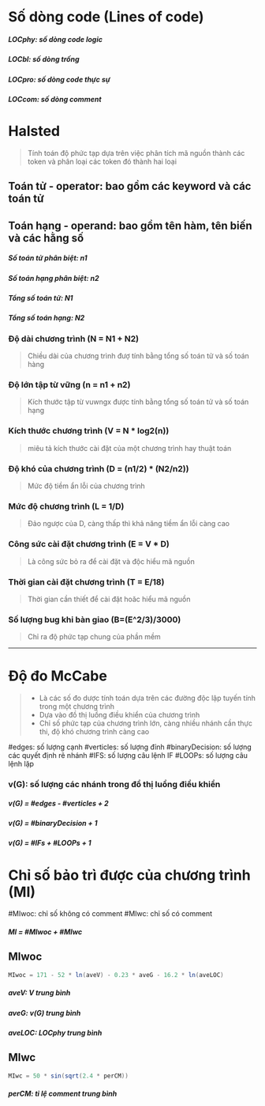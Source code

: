# Số dòng code (Lines of code)
##### LOCphy: số dòng code logic
##### LOCbl: số dòng trống
##### LOCpro: số dòng code thực sự
##### LOCcom: số dòng comment


# Halsted
>Tính toán độ phức tạp dựa trên việc phân tích mã nguồn thành các token và phân loại các token đó thành hai loại
## Toán tử - operator: bao gồm các keyword và các toán tử
## Toán hạng - operand: bao gồm tên hàm, tên biến và các hằng số

##### Số toán tử phân biệt: n1
##### Số toán hạng phân biệt: n2
##### Tổng số toán tử: N1
##### Tổng số toán hạng: N2

### Độ dài chương trình (N = N1 + N2)
>Chiều dài của chương trình đượ tính bằng tổng số toán tử và số toán hàng

### Độ lớn tập từ vững (n = n1 + n2)
>Kích thước tập từ vuwngx được tính bằng tổng số toán tử và số toán hạng

### Kích thước chương trình (V = N * log2(n))
>miêu tả kích thước cài đặt của một chương trình hay thuật toán

### Độ khó của chương trình (D = (n1/2) * (N2/n2))
>Mức độ tiềm ẩn lỗi của chương trình

### Mức độ chương trình (L = 1/D)
>Đảo ngược của D, càng thấp thì khả năng tiềm ẩn lỗi càng cao

### Công sức cài đặt chương trình (E = V * D)
>Là công sức bỏ ra để cài đặt và độc hiểu mã nguồn

### Thời gian cài đặt chương trình (T = E/18)
>Thời gian cần thiết để cài đặt hoăc hiểu mã nguồn

### Số lượng bug khi bàn giao (B=(E^2/3)/3000)
>Chỉ ra độ phức tạp chung của phần mềm 

---
# Độ đo McCabe
>- Là các số đo dược tính toán dựa trên các đường độc lập tuyến tính trong một chương trình
>- Dựa vào đồ thị luồng điều khiển của chương trình
>- Chỉ số phức tạp của chương trình lớn, càng nhiều nhánh cần thực thi, độ khó chương trình càng cao

#edges: số lượng cạnh
#verticles: số lượng đỉnh
#binaryDecision: số lượng các quyết định rẽ nhánh
#IFS: số lượng câu lệnh IF
#LOOPs: số lượng câu lệnh lặp

### v(G): số lượng các nhánh trong đồ thị luồng điều khiển
##### v(G) = #edges  - #verticles + 2
##### v(G) = #binaryDecision + 1
##### v(G) = #IFs + #LOOPs + 1

# Chỉ số bảo trì được của chương trình (MI)
#MIwoc: chỉ số không có comment
#MIwc: chỉ số có comment
##### MI = #MIwoc + #MIwc 
## MIwoc
```JAVA
MIwoc = 171 - 52 * ln(aveV) - 0.23 * aveG - 16.2 * ln(aveLOC)
```
##### aveV: V trung bình
##### aveG: v(G) trung bình
##### aveLOC: LOCphy trung bình

## MIwc
```java
MIwc = 50 * sin(sqrt(2.4 * perCM))
```
##### perCM: tỉ lệ comment trung bình





